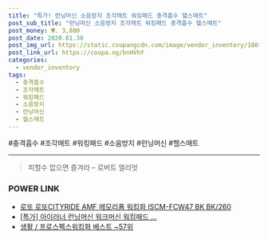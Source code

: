 ```yaml
--- 
title: "특가! 런닝머신 소음방지 조각매트 워킹패드 충격흡수 헬스매트" 
post_sub_title: "런닝머신 소음방지 조각매트 워킹패드 충격흡수 헬스매트" 
post_money: ₩. 3,880 
post_date: 2020.01.30 
post_img_url: https://static.coupangcdn.com/image/vendor_inventory/186f/de8611e9e61e0841c604d658b31766b132ef1d45ff132f1baf7325228b07.jpg 
post_link_url: https://coupa.ng/bnHVhY 
categories: 
  - vendor_inventory 
tags: 
  - 충격흡수 
  - 조각매트 
  - 워킹패드 
  - 소음방지 
  - 런닝머신 
  - 헬스매트 
--- 
```

  #충격흡수 #조각매트 #워킹패드 #소음방지 #런닝머신 #헬스매트 
<hr> 

> 피할수 없으면 즐겨라 – 로버트 엘리엇 


### POWER LINK

* <a href="https://blog.naver.com/santokki14/221779586180" target="_blank">로또 로또CITYRIDE AMF 메모리폼 워킹화 ISCM-FCW47 BK BK/260</a>
* <a href="https://blog.naver.com/sakai111/221790340326" target="_blank">[특가] 아이러너 런닝머신 워크머신 워킹패드 ...</a>
* <a href="https://blog.naver.com/santokki14/221785702620" target="_blank">생활 / 프로스펙스워킹화 베스트 ~57위</a>
